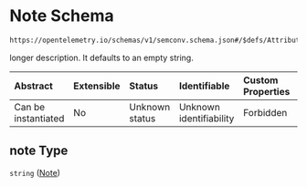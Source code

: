 # Note Schema

```txt
https://opentelemetry.io/schemas/v1/semconv.schema.json#/$defs/AttributeEnumType/properties/members/items/properties/note
```

longer description. It defaults to an empty string.

| Abstract            | Extensible | Status         | Identifiable            | Custom Properties | Additional Properties | Access Restrictions | Defined In                                                                           |
| :------------------ | :--------- | :------------- | :---------------------- | :---------------- | :-------------------- | :------------------ | :----------------------------------------------------------------------------------- |
| Can be instantiated | No         | Unknown status | Unknown identifiability | Forbidden         | Allowed               | none                | [semconv.schema.json\*](../../../schemas/semconv.schema.json "open original schema") |

## note Type

`string` ([Note](../attribute/semconv-opentelemetry-semantic-convention-schema-definitions-attribute-enum-type-properties-members-enum-member-properties-note.md))
